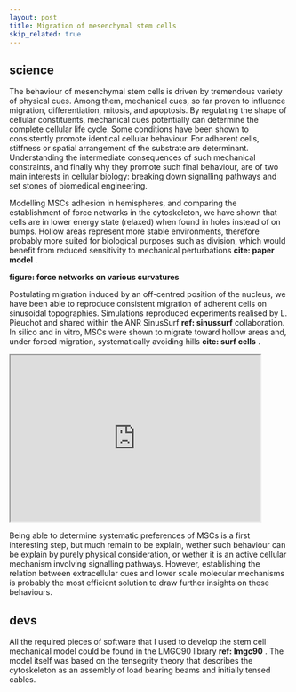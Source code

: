```yaml
---
layout: post
title: Migration of mesenchymal stem cells
skip_related: true
---
```


<!--
* decompose in three pages, accessed in header unfolding menu under projects

* or pop each of these pages from the figure on the main page

* contour separately science and devs parts on each topic

* recap links at bottom
-->

## science

The behaviour of mesenchymal stem cells is driven by tremendous variety of physical cues. Among them, mechanical cues, so far proven to influence migration, differentiation, mitosis, and apoptosis. By regulating the shape of cellular constituents, mechanical cues potentially can determine the complete cellular life cycle. Some conditions have been shown to consistently promote identical cellular behaviour. For adherent cells, stiffness or spatial arrangement of the substrate are determinant. Understanding the intermediate consequences of such mechanical constraints, and finally why they promote such final behaviour, are of two main interests in cellular biology: breaking down signalling pathways and set stones of biomedical engineering.

Modelling MSCs adhesion in hemispheres, and comparing the establishment of force networks in the cytoskeleton, we have shown that cells are in lower energy state (relaxed) when found in holes instead of on bumps. Hollow areas represent more stable environments, therefore probably more suited for biological purposes such as division, which would benefit from reduced sensitivity to mechanical perturbations **cite: paper model** .

**figure: force networks on various curvatures**

Postulating migration induced by an off-centred position of the nucleus, we have been able to reproduce consistent migration of adherent cells on sinusoidal topographies. Simulations reproduced experiments realised by L. Pieuchot and shared within the ANR SinusSurf **ref: sinussurf** collaboration. In silico and in vitro, MSCs were shown to migrate toward hollow areas and, under forced migration, systematically avoiding hills **cite: surf cells** .

<iframe src="https://drive.google.com/file/d/0B4RDr7FXP4QHNE9uamZLMXlJbDQ/preview" width="450" height="300"></iframe>

Being able to determine systematic preferences of MSCs is a first interesting step, but much remain to be explain, wether such behaviour can be explain by purely physical consideration, or wether it is an active cellular mechanism involving signalling pathways. However, establishing the relation between extracellular cues and lower scale molecular mechanisms is probably the most efficient solution to draw further insights on these behaviours.

## devs

All the required pieces of software that I used to develop the stem cell mechanical model could be found in the LMGC90 library **ref: lmgc90** . The model itself was based on the tensegrity theory that describes the cytoskeleton as an assembly of load bearing beams and initially tensed cables.
